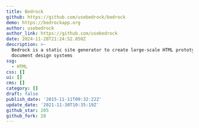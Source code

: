 ```yaml
---
title: Bedrock
github: https://github.com/usebedrock/bedrock
demo: https://bedrockapp.org
author: usebedrock
author_link: https://github.com/usebedrock
date: 2024-11-28T21:24:52.850Z
description: >-
  Bedrock is a static site generator to create large-scale HTML prototypes and
  document design systems
ssg:
  - HTML
css: []
ui: []
cms: []
category: []
draft: false
publish_date: '2015-11-11T09:32:22Z'
update_date: '2021-11-30T10:35:19Z'
github_star: 205
github_fork: 28
---
```

